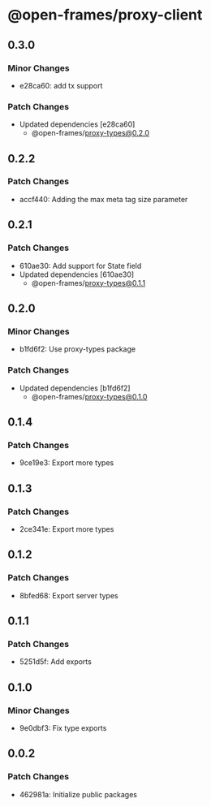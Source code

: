# @open-frames/proxy-client

## 0.3.0

### Minor Changes

- e28ca60: add tx support

### Patch Changes

- Updated dependencies [e28ca60]
  - @open-frames/proxy-types@0.2.0

## 0.2.2

### Patch Changes

- accf440: Adding the max meta tag size parameter

## 0.2.1

### Patch Changes

- 610ae30: Add support for State field
- Updated dependencies [610ae30]
  - @open-frames/proxy-types@0.1.1

## 0.2.0

### Minor Changes

- b1fd6f2: Use proxy-types package

### Patch Changes

- Updated dependencies [b1fd6f2]
  - @open-frames/proxy-types@0.1.0

## 0.1.4

### Patch Changes

- 9ce19e3: Export more types

## 0.1.3

### Patch Changes

- 2ce341e: Export more types

## 0.1.2

### Patch Changes

- 8bfed68: Export server types

## 0.1.1

### Patch Changes

- 5251d5f: Add exports

## 0.1.0

### Minor Changes

- 9e0dbf3: Fix type exports

## 0.0.2

### Patch Changes

- 462981a: Initialize public packages
